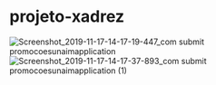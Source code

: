# projeto-xadrez
![Screenshot_2019-11-17-14-17-19-447_com submit promocoesunaimapplication](https://user-images.githubusercontent.com/37019087/70375409-418f3f00-18dc-11ea-933c-bfc7a605c9b1.png)
![Screenshot_2019-11-17-14-17-37-893_com submit promocoesunaimapplication (1)](https://user-images.githubusercontent.com/37019087/70375410-418f3f00-18dc-11ea-8584-f2dd325326b4.png)
